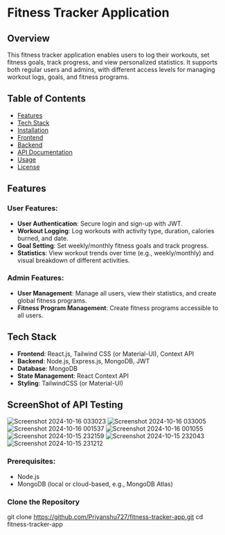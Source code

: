 # Fitness Tracker Application

## Overview
This fitness tracker application enables users to log their workouts, set fitness goals, track progress, and view personalized statistics. 
It supports both regular users and admins, with different access levels for managing workout logs, goals, and fitness programs.

## Table of Contents
- [Features](#features)
- [Tech Stack](#tech-stack)
- [Installation](#installation)
- [Frontend](#frontend)
- [Backend](#backend)
- [API Documentation](#api-documentation)
- [Usage](#usage)
- [License](#license)

## Features

### User Features:
- **User Authentication**: Secure login and sign-up with JWT.
- **Workout Logging**: Log workouts with activity type, duration, calories burned, and date.
- **Goal Setting**: Set weekly/monthly fitness goals and track progress.
- **Statistics**: View workout trends over time (e.g., weekly/monthly) and visual breakdown of different activities.
  
### Admin Features:
- **User Management**: Manage all users, view their statistics, and create global fitness programs.
- **Fitness Program Management**: Create fitness programs accessible to all users.
  
## Tech Stack
- **Frontend**: React.js, Tailwind CSS (or Material-UI), Context API
- **Backend**: Node.js, Express.js, MongoDB, JWT
- **Database**: MongoDB
- **State Management**: React Context API
- **Styling**: TailwindCSS (or Material-UI)
  
## ScreenShot of API Testing 

![Screenshot 2024-10-16 033023](https://github.com/user-attachments/assets/51824a7f-47a9-4f41-8c74-357b6684c051)
![Screenshot 2024-10-16 033005](https://github.com/user-attachments/assets/082a7126-350a-4f56-9400-99a4274c57e9)
![Screenshot 2024-10-16 001537](https://github.com/user-attachments/assets/d3afa1d8-3e3c-4933-8019-d5b2e8c63359)
![Screenshot 2024-10-16 001055](https://github.com/user-attachments/assets/11554a71-fbbf-41e3-a28e-3bf695deaffa)
![Screenshot 2024-10-15 232159](https://github.com/user-attachments/assets/6deb8cca-e81d-494f-8108-3f78f79b3b1b)
![Screenshot 2024-10-15 232043](https://github.com/user-attachments/assets/a3cacf55-d2a5-450b-ac65-fe8cb0bf7e00)
![Screenshot 2024-10-15 231212](https://github.com/user-attachments/assets/77989b74-b8e5-450c-a63a-6ce3f4047eb1)

### Prerequisites:

- Node.js
- MongoDB (local or cloud-based, e.g., MongoDB Atlas)

### Clone the Repository

git clone https://github.com/Priyanshu727/fitness-tracker-app.git
cd fitness-tracker-app

 
